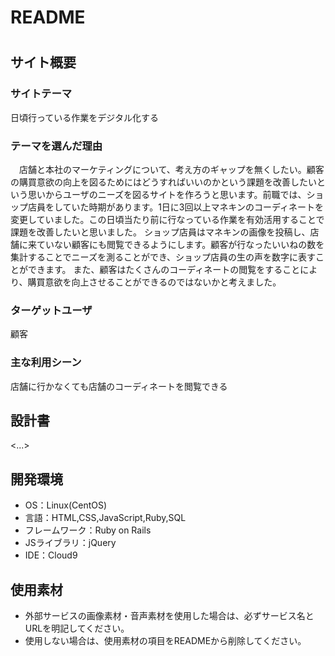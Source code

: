 # README

# <window shopping>

## サイト概要
### サイトテーマ
日頃行っている作業をデジタル化する

### テーマを選んだ理由
　店舗と本社のマーケティングについて、考え方のギャップを無くしたい。顧客の購買意欲の向上を図るためにはどうすればいいのかという課題を改善したいという思いからユーザのニーズを図るサイトを作ろうと思います。前職では、ショップ店員をしていた時期があります。1日に3回以上マネキンのコーディネートを変更していました。この日頃当たり前に行なっている作業を有効活用することで課題を改善したいと思いました。
ショップ店員はマネキンの画像を投稿し、店舗に来ていない顧客にも閲覧できるようにします。顧客が行なったいいねの数を集計することでニーズを測ることができ、ショップ店員の生の声を数字に表すことができます。
また、顧客はたくさんのコーディネートの閲覧をすることにより、購買意欲を向上させることができるのではないかと考えました。


### ターゲットユーザ
顧客
### 主な利用シーン
店舗に行かなくても店舗のコーディネートを閲覧できる
## 設計書
<...>

## 開発環境
- OS：Linux(CentOS)
- 言語：HTML,CSS,JavaScript,Ruby,SQL
- フレームワーク：Ruby on Rails
- JSライブラリ：jQuery
- IDE：Cloud9

## 使用素材
- 外部サービスの画像素材・音声素材を使用した場合は、必ずサービス名とURLを明記してください。
- 使用しない場合は、使用素材の項目をREADMEから削除してください。

